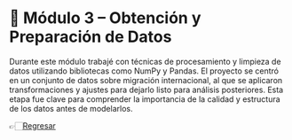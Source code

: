 # 🧹 Módulo 3 – Obtención y Preparación de Datos

Durante este módulo trabajé con técnicas de procesamiento y limpieza de datos utilizando bibliotecas como NumPy y Pandas. El proyecto se centró en un conjunto de datos sobre migración internacional, al que se aplicaron transformaciones y ajustes para dejarlo listo para análisis posteriores. Esta etapa fue clave para comprender la importancia de la calidad y estructura de los datos antes de modelarlos.

👉🏻[Regresar](https://github.com/AncorethaX/Portafolio-Bootcamp-Ciencia-de-Datos/tree/main)
